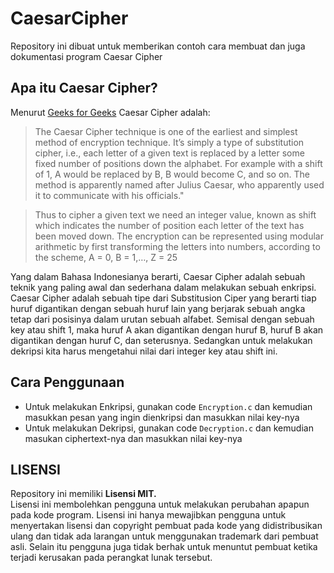 # CaesarCipher
Repository ini dibuat untuk memberikan contoh cara membuat dan juga dokumentasi program Caesar Cipher

## Apa itu Caesar Cipher?
Menurut [Geeks for Geeks](https://www.geeksforgeeks.org/caesar-cipher-in-cryptography/) Caesar Cipher adalah:

 >The Caesar Cipher technique is one of the earliest and simplest method of encryption technique. It’s simply a type of substitution cipher, i.e., each letter of a given text is replaced by a letter some fixed number of positions down the alphabet. For example with a shift of 1, A would be replaced by B, B would become C, and so on. The method is apparently named after Julius Caesar, who apparently used it to communicate with his officials."

 >Thus to cipher a given text we need an integer value, known as shift which indicates the number of position each letter of the text has been moved down. 
The encryption can be represented using modular arithmetic by first transforming the letters into numbers, according to the scheme, A = 0, B = 1,…, Z = 25

Yang dalam Bahasa Indonesianya berarti, Caesar Cipher adalah sebuah teknik yang paling awal dan sederhana dalam melakukan sebuah enkripsi. Caesar Cipher adalah sebuah tipe dari Substitusion Ciper yang berarti tiap huruf digantikan dengan sebuah huruf lain yang berjarak sebuah angka tetap dari posisinya dalam urutan sebuah alfabet. Semisal dengan sebuah key atau shift 1, maka huruf A akan digantikan dengan huruf B, huruf B akan digantikan dengan huruf C, dan seterusnya. Sedangkan untuk melakukan dekripsi kita harus mengetahui nilai dari integer key atau shift ini.

## Cara Penggunaan 
* Untuk melakukan Enkripsi, gunakan code `Encryption.c` dan kemudian masukkan pesan yang ingin dienkripsi dan masukkan nilai key-nya
* Untuk melakukan Dekripsi, gunakan code `Decryption.c` dan kemudian masukan ciphertext-nya dan masukkan nilai key-nya

## LISENSI
Repository ini memiliki **Lisensi MIT.**      
Lisensi ini membolehkan pengguna untuk melakukan perubahan apapun pada kode program. Lisensi ini hanya mewajibkan pengguna untuk menyertakan lisensi dan copyright pembuat pada kode yang didistribusikan ulang dan tidak ada larangan untuk menggunakan trademark dari pembuat asli. Selain itu pengguna juga tidak berhak untuk menuntut pembuat ketika terjadi kerusakan pada perangkat lunak tersebut.
